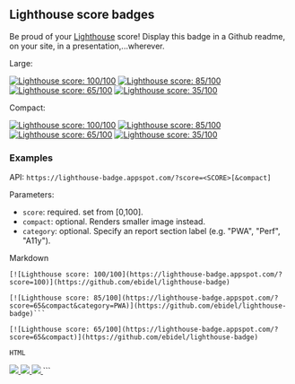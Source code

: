## Lighthouse score badges

Be proud of your [Lighthouse](https://github.com/googlechrome/lighthouse) score! Display
this badge in a Github readme, on your site, in a presentation,...wherever.

Large:

[![Lighthouse score: 100/100](https://lighthouse-badge.appspot.com/?score=100)](https://github.com/ebidel/lighthouse-badge)
[![Lighthouse score: 85/100](https://lighthouse-badge.appspot.com/?score=85&category=Perf)](https://github.com/ebidel/lighthouse-badge)
[![Lighthouse score: 65/100](https://lighthouse-badge.appspot.com/?score=65)](https://github.com/ebidel/lighthouse-badge)
[![Lighthouse score: 35/100](https://lighthouse-badge.appspot.com/?score=35)](https://github.com/ebidel/lighthouse-badge)


Compact:

[![Lighthouse score: 100/100](https://lighthouse-badge.appspot.com/?score=100&compact)](https://github.com/ebidel/lighthouse-badge)
[![Lighthouse score: 85/100](https://lighthouse-badge.appspot.com/?score=85&category=Perf&compact)](https://github.com/ebidel/lighthouse-badge)
[![Lighthouse score: 65/100](https://lighthouse-badge.appspot.com/?score=65&compact)](https://github.com/ebidel/lighthouse-badge)
[![Lighthouse score: 35/100](https://lighthouse-badge.appspot.com/?score=35&compact)](https://github.com/ebidel/lighthouse-badge)

### Examples

API: `https://lighthouse-badge.appspot.com/?score=<SCORE>[&compact]`

Parameters:

- `score`: required. set from [0,100].
- `compact`: optional. Renders smaller image instead.
- `category`: optional. Specify an report section label (e.g. "PWA", "Perf", "A11y").

Markdown

```
[![Lighthouse score: 100/100](https://lighthouse-badge.appspot.com/?score=100)](https://github.com/ebidel/lighthouse-badge)

[![Lighthouse score: 85/100](https://lighthouse-badge.appspot.com/?score=65&compact&category=PWA)](https://github.com/ebidel/lighthouse-badge)```

[![Lighthouse score: 65/100](https://lighthouse-badge.appspot.com/?score=65&compact)](https://github.com/ebidel/lighthouse-badge)

HTML

```
<a href="https://github.com/ebidel/lighthouse-badge" target="_blank">
  <img src="https://lighthouse-badge.appspot.com?score=100">
</a>

<a href="https://github.com/ebidel/lighthouse-badge" target="_blank">
  <img src="https://lighthouse-badge.appspot.com?score=85&category=PWA">
</a>

<a href="https://github.com/ebidel/lighthouse-badge" target="_blank">
  <img src="https://lighthouse-badge.appspot.com?score=165&compact">
</a>
```
